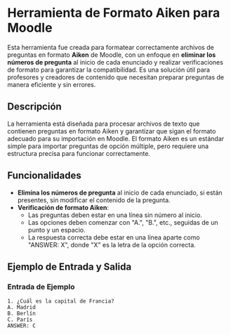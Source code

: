# Herramienta de Formato Aiken para Moodle

Esta herramienta fue creada para formatear correctamente archivos de preguntas en formato **Aiken** de Moodle, con un enfoque en **eliminar los números de pregunta** al inicio de cada enunciado y realizar verificaciones de formato para garantizar la compatibilidad. Es una solución útil para profesores y creadores de contenido que necesitan preparar preguntas de manera eficiente y sin errores.

## Descripción

La herramienta está diseñada para procesar archivos de texto que contienen preguntas en formato Aiken y garantizar que sigan el formato adecuado para su importación en Moodle. El formato Aiken es un estándar simple para importar preguntas de opción múltiple, pero requiere una estructura precisa para funcionar correctamente.

## Funcionalidades

- **Elimina los números de pregunta** al inicio de cada enunciado, si están presentes, sin modificar el contenido de la pregunta.
- **Verificación de formato Aiken**:
  - Las preguntas deben estar en una línea sin número al inicio.
  - Las opciones deben comenzar con "A.", "B.", etc., seguidas de un punto y un espacio.
  - La respuesta correcta debe estar en una línea aparte como "ANSWER: X", donde "X" es la letra de la opción correcta.

## Ejemplo de Entrada y Salida

### Entrada de Ejemplo
```plaintext
1. ¿Cuál es la capital de Francia?
A. Madrid
B. Berlín
C. París
ANSWER: C
